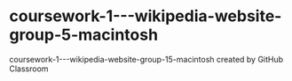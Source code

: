 # coursework-1---wikipedia-website-group-5-macintosh
coursework-1---wikipedia-website-group-15-macintosh created by GitHub Classroom
